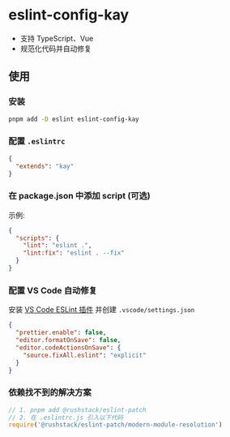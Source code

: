 # eslint-config-kay

<!-- [![npm version](https://badge.fury.io/js/eslint-config-kay.svg)](https://badge.fury.io/js/eslint-config-kay) -->

- 支持 TypeScript、Vue
- 规范化代码并自动修复

## 使用

### 安装

```bash
pnpm add -D eslint eslint-config-kay
```

### 配置 `.eslintrc`

```json
{
  "extends": "kay"
}
```

### 在 package.json 中添加 script (可选)

示例:

```json
{
  "scripts": {
    "lint": "eslint .",
    "lint:fix": "eslint . --fix"
  }
}
```

### 配置 VS Code 自动修复

安装 [VS Code ESLint 插件](https://marketplace.visualstudio.com/items?itemName=dbaeumer.vscode-eslint) 并创建 `.vscode/settings.json`

```json
{
  "prettier.enable": false,
  "editor.formatOnSave": false,
  "editor.codeActionsOnSave": {
    "source.fixAll.eslint": "explicit"
  }
}
```

### 依赖找不到的解决方案

```ts
// 1. pnpm add @rushstack/eslint-patch
// 2. 在 .eslintrc.js 引入以下代码
require('@rushstack/eslint-patch/modern-module-resolution')
```